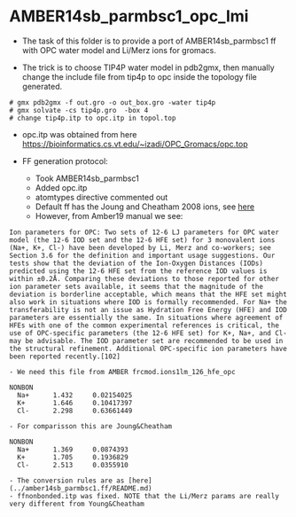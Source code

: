 # AMBER14sb_parmbsc1_opc_lmi 
- The task of this folder is to provide a port of AMBER14sb_parmbsc1 ff with OPC water model and Li/Merz ions for gromacs.

- The trick is to choose TIP4P water model in pdb2gmx, then manually change the include file from tip4p to opc inside the topology file generated.
```
# gmx pdb2gmx -f out.gro -o out_box.gro -water tip4p
# gmx solvate -cs tip4p.gro  -box 4
# change tip4p.itp to opc.itp in topol.top
```
- opc.itp was obtained from here https://bioinformatics.cs.vt.edu/~izadi/OPC_Gromacs/opc.top

- FF generation protocol:
	- Took AMBER14sb_parmbsc1
	- Added opc.itp
	- atomtypes directive commented out
	- Default ff has the Joung and Cheatham 2008 ions, see [here](../amber14sb_parmbsc1.ff/README.md)
	- However, from Amber19 manual we see:
```
Ion parameters for OPC: Two sets of 12-6 LJ parameters for OPC water model (the 12-6 IOD set and the 12-6 HFE set) for 3 monovalent ions (Na+, K+, Cl-) have been developed by Li, Merz and co-workers; see Section 3.6 for the definition and important usage suggestions. Our tests show that the deviation of the Ion-Oxygen Distances (IODs) predicted using the 12-6 HFE set from the reference IOD values is within ±0.2Å. Comparing these deviations to those reported for other ion parameter sets available, it seems that the magnitude of the deviation is borderline acceptable, which means that the HFE set might also work in situations where IOD is formally recommended. For Na+ the transferability is not an issue as Hydration Free Energy (HFE) and IOD parameters are essentially the same. In situations where agreement of HFEs with one of the common experimental references is critical, the use of OPC-specific parameters (the 12-6 HFE set) for K+, Na+, and Cl- may be advisable. The IOD parameter set are recommended to be used in the structural refinement. Additional OPC-specific ion parameters have been reported recently.[102]
```
	- We need this file from AMBER frcmod.ions1lm_126_hfe_opc
```
NONBON
  Na+      1.432     0.02154025
  K+       1.646     0.10417397
  Cl-      2.298     0.63661449
```
	- For comparisson this are Joung&Cheatham
```
NONBON
  Na+      1.369     0.0874393
  K+       1.705     0.1936829
  Cl-      2.513     0.0355910
```
	- The conversion rules are as [here](../amber14sb_parmbsc1.ff/README.md)
	- ffnonbonded.itp was fixed. NOTE that the Li/Merz params are really very different from Young&Cheatham

